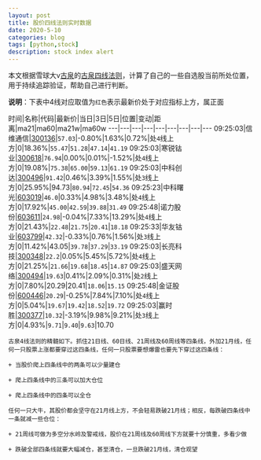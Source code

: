 ```yaml
---
layout: post
title: 股价四线法则实时数据
date: 2020-5-10
categories: blog
tags: [python,stock]
description: stock index alert
---
```



本文根据雪球大v[古泉](https://xueqiu.com/u/7148646888)的[古泉四线法则](https://xueqiu.com/7148646888/130498192)，计算了自己的一些自选股当前所处位置，用于持续追踪验证，帮助自己进行判断。

**说明**：下表中4线对应取值为`红色`表示最新价处于对应指标上方，属正面

时间|名称|代码|最新价|当日|3日|5日|位置|变动|距离|ma21|ma60|ma21w|ma60w
---|---|---|---|---|---|---|---|---
09:25:03|信维通信|[300136](https://xueqiu.com/S/SZ300136)|`57.03`|-0.80%|1.63%|0.72%|处`4`线上方|0|18.36%|`55.47`|`51.28`|`47.14`|`41.19`
09:25:03|寒锐钴业|[300618](https://xueqiu.com/S/SZ300618)|`76.94`|0.00%|0.01%|-1.52%|处`4`线上方|0|19.08%|`75.38`|`65.00`|`59.13`|`61.19`
09:25:03|中科创达|[300496](https://xueqiu.com/S/SZ300496)|`91.42`|0.46%|3.39%|1.55%|处`3`线上方|0|25.95%|94.73|`80.94`|`72.45`|`54.36`
09:25:23|中科曙光|[603019](https://xueqiu.com/S/SH603019)|`46.0`|0.33%|4.98%|3.48%|处`4`线上方|0|17.92%|`45.00`|`42.59`|`39.88`|`31.49`
09:25:48|诺力股份|[603611](https://xueqiu.com/S/SH603611)|`24.98`|-0.04%|7.33%|13.29%|处`4`线上方|0|21.43%|`22.48`|`21.75`|`20.41`|`18.18`
09:25:33|华友钴业|[603799](https://xueqiu.com/S/SH603799)|`42.32`|-0.33%|0.76%|1.56%|处`3`线上方|0|11.42%|43.05|`39.78`|`37.29`|`33.19`
09:25:03|长亮科技|[300348](https://xueqiu.com/S/SZ300348)|`22.2`|0.05%|5.45%|5.72%|处`4`线上方|0|21.25%|`21.66`|`19.68`|`18.45`|`14.87`
09:25:03|盛天网络|[300494](https://xueqiu.com/S/SZ300494)|`19.63`|0.41%|2.09%|0.31%|处`2`线上方|0|7.80%|20.29|20.41|`18.06`|`15.15`
09:25:48|金证股份|[600446](https://xueqiu.com/S/SH600446)|`20.29`|-0.25%|7.84%|7.10%|处`4`线上方|0|5.04%|`19.67`|`19.42`|`18.52`|`19.72`
09:25:03|赢时胜|[300377](https://xueqiu.com/S/SZ300377)|`10.32`|-3.19%|9.98%|9.21%|处`3`线上方|0|4.93%|`9.71`|`9.40`|`9.63`|10.70

```
古泉4线法则的精髓如下。抓住21日线、60日线、21周线及60周线等四条线，外加21月线，任何一只股票上涨都要穿过这四条线，任何一只股票要想爆雷也要先下穿过这四条线：

+ 当股价爬上四条线中的两条可以少量建仓

+ 爬上四条线中的三条可以加大仓位

+ 爬上四条线中的四条可以全仓

任何一只大牛，其股价都会坚守在21月线上方，不会轻易跌破21月线；相反，每跌破四条线中一条就减一些仓位：

+ 21周线可做为多空分水岭及警戒线，股价在21周线及60周线下方就要十分慎重，多看少做

+ 跌破全部四条线就要大幅减仓，甚至清仓，一旦跌破21月线，清仓观望
```